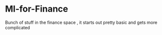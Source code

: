 # Ml-for-Finance
Bunch of stuff in the finance space ,  it starts out pretty basic and gets more complicated
